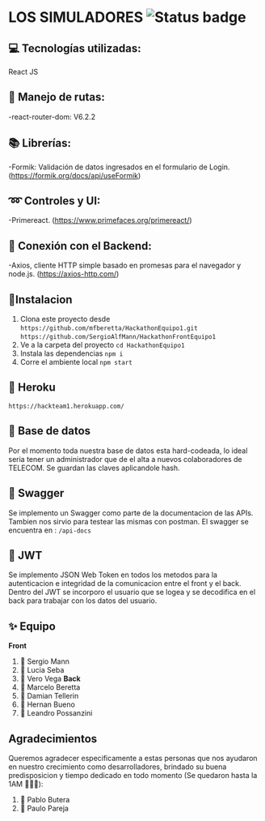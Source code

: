 # LOS SIMULADORES   ![Status badge](https://img.shields.io/badge/status-in%20progress-yellow)

## 💻 Tecnologías utilizadas:
React JS

## 📡 Manejo de rutas:
-react-router-dom: V6.2.2

## 📚 Librerías:
-Formik: Validación de datos ingresados en el formulario de Login. (https://formik.org/docs/api/useFormik)

## ➿ Controles y UI:
-Primereact. (https://www.primefaces.org/primereact/)

## 🔑 Conexión con el Backend:
-Axios, cliente HTTP simple basado en promesas para el navegador y node.js. (https://axios-http.com/)

## 🚀Instalacion
1. Clona este proyecto desde `https://github.com/mfberetta/HackathonEquipo1.git` `https://github.com/SergioAlfMann/HackathonFrontEquipo1`
2. Ve a la carpeta del proyecto `cd HackathonEquipo1`
3. Instala las dependencias `npm i`
4. Corre el ambiente local `npm start`

## 💾 Heroku 
`https://hackteam1.herokuapp.com/`

## 🧾 Base de datos
Por el momento toda nuestra base de datos esta hard-codeada, lo ideal seria tener un administrador
que de el alta a nuevos colaboradores de TELECOM. Se guardan las claves aplicandole hash.

## 📙 Swagger
Se implemento un Swagger como parte de la documentacion de las APIs. Tambien nos sirvio para testear las mismas con postman. El swagger se encuentra en : `/api-docs`

## 📒 JWT
Se implemento JSON Web Token en todos los metodos para la autenticacion e integridad de la comunicacion entre el front y el back. Dentro del JWT se incorporo el usuario que se logea y se decodifica en el back para trabajar con los datos del usuario.

## ✨ Equipo
**Front**
1. 👨 Sergio Mann
2. 👩 Lucia Seba
3. 👩 Vero Vega
**Back**
1. 👨 Marcelo Beretta
2. 👨 Damian Tellerin
3. 👨 Hernan Bueno
4. 👨 Leandro Possanzini


## Agradecimientos
Queremos agradecer especificamente a estas personas que nos ayudaron en nuestro crecimiento como desarrolladores, brindado su buena predisposicion y tiempo dedicado en todo momento (Se quedaron hasta la 1AM 📛📛📛):
1. 👦 Pablo Butera
2. 👦 Paulo Pareja

